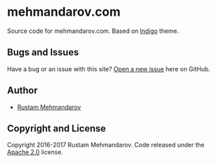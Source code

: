 # mehmandarov.com

Source code for mehmandarov.com. Based on [Indigo](https://github.com/sergiokopplin/indigo) theme.

## Bugs and Issues

Have a bug or an issue with this site? [Open a new issue](https://github.com/mehmandarov/mehmandarov.github.io/issues) here on GitHub.

## Author

* [Rustam Mehmandarov](https://mehmandarov.com)

## Copyright and License

Copyright 2016-2017 Rustam Mehmandarov. Code released under the [Apache 2.0](https://mehmandarov.github.io/LICENSE) license.
